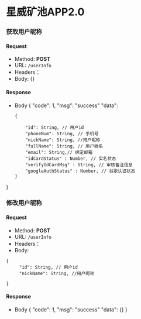 # 星威矿池APP2.0 
	
### 获取用户昵称

#### Request
- Method: **POST**
- URL:  ```/userInfo```
- Headers：
- Body: {} 

#### Response
- Body
{
  "code": 1,
  "msg": "success"
  "data": 
  
  ```
  {
  
      "id": String, // 用户id
      "phoneNum": String, // 手机号
      "nickName": String, //用户昵称
      "fullName": String, // 用户姓名
      "email": String,// 绑定邮箱
      "idCardStatus" : Number, // 实名状态
      "verifyIdCardMsg" : String, // 审核备注信息
      "googleAuthStatus" : Number, // 谷歌认证状态
  }
  ```
}

### 修改用户昵称

#### Request
- Method: **POST**
- URL:  ```/userInfo```
- Headers：
- Body:

```
{
     "id": String, // 用户id
     "nickName": String, //用户昵称
     
}
```

#### Response
- Body
{
  "code": 1,
  "msg": "success"
  "data": {}
}

